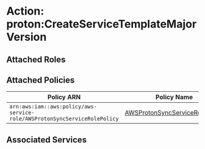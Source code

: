 # Action: proton:CreateServiceTemplateMajorVersion

## Attached Roles

## Attached Policies

| Policy ARN | Policy Name |
|------------|-------------|
| `arn:aws:iam::aws:policy/aws-service-role/AWSProtonSyncServiceRolePolicy` | [AWSProtonSyncServiceRolePolicy](../policies.md#awsprotonsyncservicerolepolicy) |

## Associated Services

